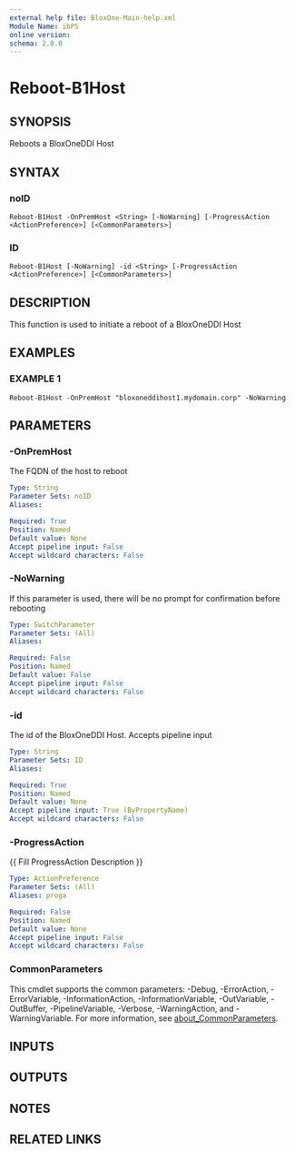 ```yaml
---
external help file: BloxOne-Main-help.xml
Module Name: ibPS
online version:
schema: 2.0.0
---
```


# Reboot-B1Host

## SYNOPSIS
Reboots a BloxOneDDI Host

## SYNTAX

### noID
```
Reboot-B1Host -OnPremHost <String> [-NoWarning] [-ProgressAction <ActionPreference>] [<CommonParameters>]
```

### ID
```
Reboot-B1Host [-NoWarning] -id <String> [-ProgressAction <ActionPreference>] [<CommonParameters>]
```

## DESCRIPTION
This function is used to initiate a reboot of a BloxOneDDI Host

## EXAMPLES

### EXAMPLE 1
```
Reboot-B1Host -OnPremHost "bloxoneddihost1.mydomain.corp" -NoWarning
```

## PARAMETERS

### -OnPremHost
The FQDN of the host to reboot

```yaml
Type: String
Parameter Sets: noID
Aliases:

Required: True
Position: Named
Default value: None
Accept pipeline input: False
Accept wildcard characters: False
```

### -NoWarning
If this parameter is used, there will be no prompt for confirmation before rebooting

```yaml
Type: SwitchParameter
Parameter Sets: (All)
Aliases:

Required: False
Position: Named
Default value: False
Accept pipeline input: False
Accept wildcard characters: False
```

### -id
The id of the BloxOneDDI Host.
Accepts pipeline input

```yaml
Type: String
Parameter Sets: ID
Aliases:

Required: True
Position: Named
Default value: None
Accept pipeline input: True (ByPropertyName)
Accept wildcard characters: False
```

### -ProgressAction
{{ Fill ProgressAction Description }}

```yaml
Type: ActionPreference
Parameter Sets: (All)
Aliases: proga

Required: False
Position: Named
Default value: None
Accept pipeline input: False
Accept wildcard characters: False
```

### CommonParameters
This cmdlet supports the common parameters: -Debug, -ErrorAction, -ErrorVariable, -InformationAction, -InformationVariable, -OutVariable, -OutBuffer, -PipelineVariable, -Verbose, -WarningAction, and -WarningVariable. For more information, see [about_CommonParameters](http://go.microsoft.com/fwlink/?LinkID=113216).

## INPUTS

## OUTPUTS

## NOTES

## RELATED LINKS
